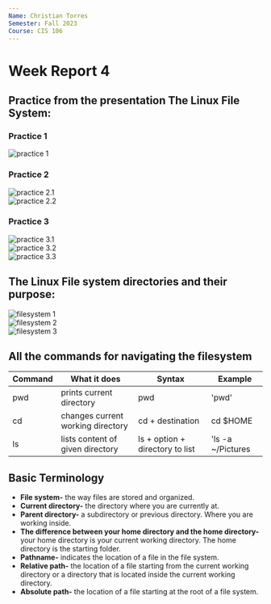 ```yaml
---
Name: Christian Torres
Semester: Fall 2023
Course: CIS 106
---
```


# Week Report 4

## Practice from the presentation The Linux File System:

### Practice 1
![practice 1](wr4-p1.png)<br>
### Practice 2
![practice 2.1](wr4-p2.1.png)<br>
![practice 2.2](wr4-p2.2.png)<br>
### Practice 3
![practice 3.1](wr4-p3.1.png)<br>
![practice 3.2](wr4-p3.2.png)<br>
![practice 3.3](wr4-p3.3.png)<br>
## The Linux File system directories and their purpose:

![filesystem 1](fs1.1.png)<br>
![filesystem 2](fs1.2.png)<br>
![filesystem 3](fs1.3.png)<br>

## All the commands for navigating the filesystem

| Command | What it does                      | Syntax               | Example    |
| ------- | --------------------------------- | -------------------- | ---------- |
| pwd     | prints current directory          | pwd                  | 'pwd'      |
| cd      | changes current working directory | cd + destination | cd $HOME        |
| ls      | lists content of given directory         | ls + option + directory to list   | 'ls -a ~/Pictures |

## Basic Terminology
* **File system-** the way files are stored and organized.
* **Current directory-** the directory where you are currently at.
* **Parent directory-** a subdirectory or previous directory. Where you are working inside.
* **The difference between your home directory and the home directory-** your home directory is your current working directory. The home directory is the starting folder.
* **Pathname-** indicates the location of a file in the file system.
* **Relative path-** the location of a file starting from the current working directory or a directory that is located inside the current working directory.
* **Absolute path-** the location of a file starting at the root of a file system.

